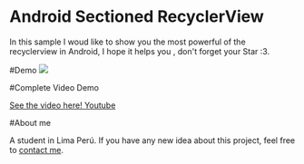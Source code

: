 # Android Sectioned RecyclerView 

In this sample I woud like to show you the most powerful of the recyclerview in Android, I hope it helps you , don't forget your Star :3.

#Demo
![](http://i.giphy.com/Vs49oRezUk89O.gif)

#Complete Video Demo

[See the video here! Youtube](https://www.youtube.com/watch?v=HUsg4-1ly-4)

#About me

A student in Lima Perú. 
If you have any new idea about this project, feel free to [contact me](carlitosdrodi12@gmail.com).
